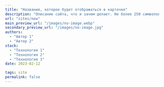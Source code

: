 ```yaml
---
title: "Название, которое будет отображаться в карточке"
description: "Описание сайта, что и зачем делает. Не более 250 символов"
url: "sites/new"
main_preview_url: "/images/no-image.webp"
secondary_preview_url: "/images/no-image.jpg"
authors:
  - "Автор 1"
  - "Автор 2"
stack:
  - "Технология 1"
  - "Технология 2"
  - "Технология 3"
date: 2023-02-12

tags: site
permalink: false
---
```

